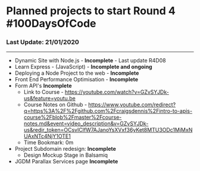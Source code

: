 # Planned projects to start Round 4 #100DaysOfCode  

### Last Update: 21/01/2020

---

+ Dynamic Site with Node.js - **Incomplete** - Last update  R4D08
+ Learn Express - (JavaScript) - **Incomplete and ongoing**
+ Deploying a Node Project to the web - **Incomplete**
+ Front End Performance Optimisation - **Incomplete**
+ Form API's  **Incomplete**
  + Link to Course - https://youtube.com/watch?v=GZvSYJDk-us&feature=youtu.be
  + Course Notes on Github - https://www.youtube.com/redirect?q=https%3A%2F%2Fgithub.com%2Fcraigsdennis%2Fintro-to-apis-course%2Fblob%2Fmaster%2Fcourse-notes.md&event=video_description&v=GZvSYJDk-us&redir_token=OCsvIClfW7AJanoYsXVxf36yKet8MTU3ODc1MjMxNUAxNTc4NjY1OTE1
  + Time Bookmark:  0m
+ Project Subdomain redesign:  **Incomplete**
  + Design Mockup Stage in Balsamiq
+ JGDM Parallax Services page **Incomplete**